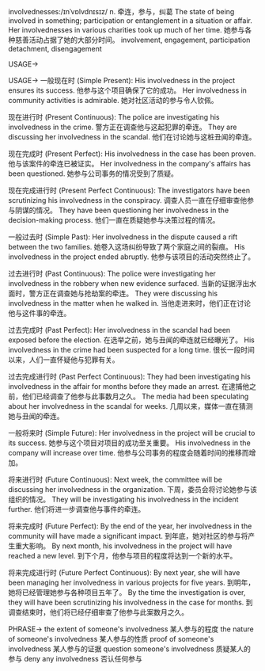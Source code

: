involvednesses:/ɪnˈvɒlvdnɪsɪz/
n.
牵连，参与，纠葛
The state of being involved in something; participation or entanglement in a situation or affair.
Her involvednesses in various charities took up much of her time. 她参与各种慈善活动占据了她的大部分时间。
involvement, engagement, participation
detachment, disengagement


USAGE->

USAGE->
一般现在时 (Simple Present):
His involvedness in the project ensures its success.  他参与这个项目确保了它的成功。
Her involvedness in community activities is admirable. 她对社区活动的参与令人钦佩。

现在进行时 (Present Continuous):
The police are investigating his involvedness in the crime. 警方正在调查他与这起犯罪的牵连。
They are discussing her involvedness in the scandal. 他们在讨论她与这桩丑闻的牵连。


现在完成时 (Present Perfect):
His involvedness in the case has been proven. 他与该案件的牵连已被证实。
Her involvedness in the company's affairs has been questioned. 她参与公司事务的情况受到了质疑。

现在完成进行时 (Present Perfect Continuous):
The investigators have been scrutinizing his involvedness in the conspiracy.  调查人员一直在仔细审查他参与阴谋的情况。
They have been questioning her involvedness in the decision-making process.  他们一直在质疑她参与决策过程的情况。

一般过去时 (Simple Past):
Her involvedness in the dispute caused a rift between the two families. 她卷入这场纠纷导致了两个家庭之间的裂痕。
His involvedness in the project ended abruptly.  他参与该项目的活动突然终止了。


过去进行时 (Past Continuous):
The police were investigating her involvedness in the robbery when new evidence surfaced. 当新的证据浮出水面时，警方正在调查她与抢劫案的牵连。
They were discussing his involvedness in the matter when he walked in. 当他走进来时，他们正在讨论他与这件事的牵连。


过去完成时 (Past Perfect):
Her involvedness in the scandal had been exposed before the election. 在选举之前，她与丑闻的牵连就已经曝光了。
His involvedness in the crime had been suspected for a long time.  很长一段时间以来，人们一直怀疑他与犯罪有关。


过去完成进行时 (Past Perfect Continuous):
They had been investigating his involvedness in the affair for months before they made an arrest.  在逮捕他之前，他们已经调查了他参与此事数月之久。
The media had been speculating about her involvedness in the scandal for weeks.  几周以来，媒体一直在猜测她与丑闻的牵连。


一般将来时 (Simple Future):
Her involvedness in the project will be crucial to its success. 她参与这个项目对项目的成功至关重要。
His involvedness in the company will increase over time.  他参与公司事务的程度会随着时间的推移而增加。


将来进行时 (Future Continuous):
Next week, the committee will be discussing her involvedness in the organization. 下周，委员会将讨论她参与该组织的情况。
They will be investigating his involvedness in the incident further. 他们将进一步调查他与事件的牵连。

将来完成时 (Future Perfect):
By the end of the year, her involvedness in the community will have made a significant impact. 到年底，她对社区的参与将产生重大影响。
By next month, his involvedness in the project will have reached a new level. 到下个月，他参与项目的程度将达到一个新的水平。

将来完成进行时 (Future Perfect Continuous):
By next year, she will have been managing her involvedness in various projects for five years.  到明年，她将已经管理她参与各种项目五年了。
By the time the investigation is over, they will have been scrutinizing his involvedness in the case for months.  到调查结束时，他们将已经仔细审查了他参与此案数月之久。



PHRASE->
the extent of someone's involvedness 某人参与的程度
the nature of someone's involvedness 某人参与的性质
proof of someone's involvedness  某人参与的证据
question someone's involvedness  质疑某人的参与
deny any involvedness  否认任何参与
